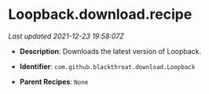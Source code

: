 # Loopback.download.recipe

_Last updated 2021-12-23 19:58:07Z_

- **Description**: Downloads the latest version of Loopback.

- **Identifier**: `com.github.blackthroat.download.Loopback`

- **Parent Recipes**: `None`